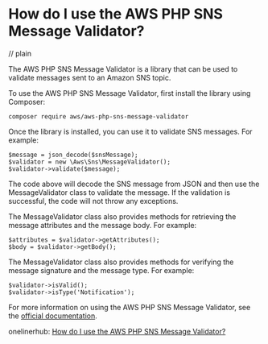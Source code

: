 # How do I use the AWS PHP SNS Message Validator?
// plain

The AWS PHP SNS Message Validator is a library that can be used to validate messages sent to an Amazon SNS topic.

To use the AWS PHP SNS Message Validator, first install the library using Composer:

```
composer require aws/aws-php-sns-message-validator
```

Once the library is installed, you can use it to validate SNS messages. For example:

```
$message = json_decode($snsMessage);
$validator = new \Aws\Sns\MessageValidator();
$validator->validate($message);
```

The code above will decode the SNS message from JSON and then use the MessageValidator class to validate the message. If the validation is successful, the code will not throw any exceptions.

The MessageValidator class also provides methods for retrieving the message attributes and the message body. For example:

```
$attributes = $validator->getAttributes();
$body = $validator->getBody();
```

The MessageValidator class also provides methods for verifying the message signature and the message type. For example:

```
$validator->isValid();
$validator->isType('Notification');
```

For more information on using the AWS PHP SNS Message Validator, see the [official documentation](https://docs.aws.amazon.com/aws-sdk-php/v3/api/class-Aws.Sns.MessageValidator.html).

onelinerhub: [How do I use the AWS PHP SNS Message Validator?](https://onelinerhub.com/php-aws/how-do-i-use-the-aws-php-sns-message-validator)